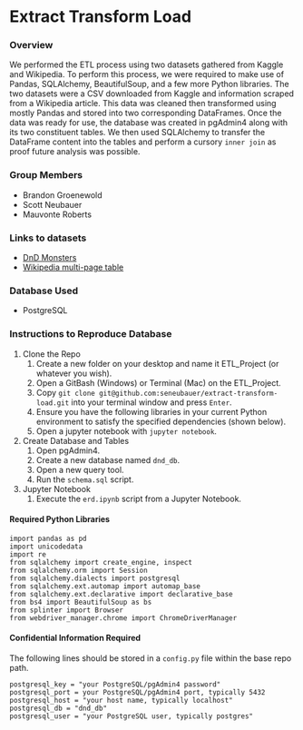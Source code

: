 # Extract Transform Load

### Overview
We performed the ETL process using two datasets gathered from Kaggle and Wikipedia. To perform this process, we were required to make use of Pandas, SQLAlchemy, BeautifulSoup, and a few more Python libraries. The two datasets were a CSV downloaded from Kaggle and information scraped from a Wikipedia article. This data was cleaned then transformed using mostly Pandas and stored into two corresponding DataFrames. Once the data was ready for use, the database was created in pgAdmin4 along with its two constituent tables. We then used SQLAlchemy to transfer the DataFrame content into the tables and perform a cursory `inner join` as proof future analysis was possible.

### Group Members
- Brandon Groenewold
- Scott Neubauer
- Mauvonte Roberts

### Links to datasets
- [DnD Monsters](https://www.kaggle.com/datasets/mrpantherson/dnd-5e-monsters)
- [Wikipedia multi-page table](https://en.wikipedia.org/wiki/List_of_legendary_creatures_(A))

### Database Used
- PostgreSQL

### Instructions to Reproduce Database
1. Clone the Repo
    1. Create a new folder on your desktop and name it ETL_Project (or whatever you wish).
    1. Open a GitBash (Windows) or Terminal (Mac) on the ETL_Project.
    1. Copy `git clone git@github.com:seneubauer/extract-transform-load.git` into your terminal window and press `Enter`.
    1. Ensure you have the following libraries in your current Python environment to satisfy the specified dependencies (shown below).
    1. Open a jupyter notebook with `jupyter notebook`.
1. Create Database and Tables
    1. Open pgAdmin4.
    1. Create a new database named `dnd_db`.
    1. Open a new query tool.
    1. Run the `schema.sql` script.
1. Jupyter Notebook
    1. Execute the `erd.ipynb` script from a Jupyter Notebook.

#### Required Python Libraries
```
import pandas as pd
import unicodedata
import re
from sqlalchemy import create_engine, inspect
from sqlalchemy.orm import Session
from sqlalchemy.dialects import postgresql
from sqlalchemy.ext.automap import automap_base
from sqlalchemy.ext.declarative import declarative_base
from bs4 import BeautifulSoup as bs
from splinter import Browser
from webdriver_manager.chrome import ChromeDriverManager
```

#### Confidential Information Required
The following lines should be stored in a `config.py` file within the base repo path.
```
postgresql_key = "your PostgreSQL/pgAdmin4 password"
postgresql_port = your PostgreSQL/pgAdmin4 port, typically 5432
postgresql_host = "your host name, typically localhost"
postgresql_db = "dnd_db"
postgresql_user = "your PostgreSQL user, typically postgres"
```
